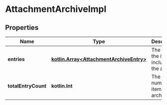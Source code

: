 
# AttachmentArchiveImpl

## Properties
Name | Type | Description | Notes
------------ | ------------- | ------------- | -------------
**entries** | [**kotlin.Array&lt;AttachmentArchiveEntry&gt;**](AttachmentArchiveEntry.md) | The list of the items included in the archive. |  [optional]
**totalEntryCount** | **kotlin.Int** | The number of items in the archive. |  [optional]



